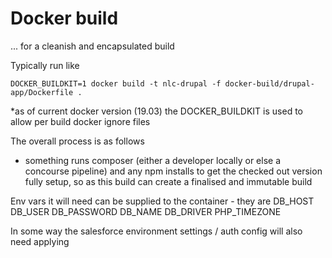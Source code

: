 # Docker build 

... for a cleanish and encapsulated build 

Typically run like 

`DOCKER_BUILDKIT=1 docker build -t nlc-drupal -f docker-build/drupal-app/Dockerfile .`

*as of current docker version (19.03) the DOCKER_BUILDKIT is used to allow per build docker ignore files 


The overall process is as follows 

- something runs composer (either a developer locally or else a concourse pipeline) and any npm installs to get 
 the checked out version fully setup, so as this build can create a finalised and immutable build

 Env vars it will need can be supplied to the container - they are DB_HOST DB_USER DB_PASSWORD DB_NAME DB_DRIVER PHP_TIMEZONE 

 In some way the salesforce environment settings / auth config will also need applying 



